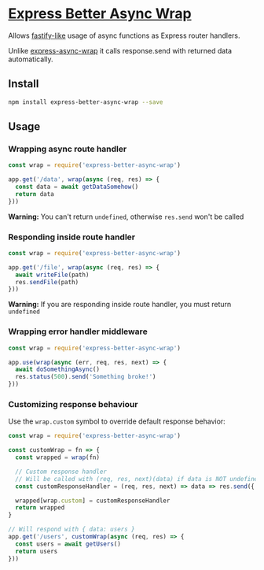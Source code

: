 # [Express Better Async Wrap](https://www.npmjs.com/package/express-better-async-wrap)

Allows [fastify-like](https://www.fastify.io/docs/latest/Routes/#async-await) usage of async functions as Express router handlers.

Unlike [express-async-wrap](https://www.npmjs.com/package/express-async-wrap) it calls response.send with returned data automatically.

## Install

```bash
npm install express-better-async-wrap --save
```

## Usage

### Wrapping async route handler

```javascript
const wrap = require('express-better-async-wrap')

app.get('/data', wrap(async (req, res) => {
  const data = await getDataSomehow()
  return data
}))
```

**Warning:** You can't return `undefined`, otherwise `res.send` won't be called

### Responding inside route handler

```javascript
const wrap = require('express-better-async-wrap')

app.get('/file', wrap(async (req, res) => {
  await writeFile(path)
  res.sendFile(path)
}))
```

**Warning:** If you are responding inside route handler, you must return `undefined`

### Wrapping error handler middleware

```javascript
const wrap = require('express-better-async-wrap')

app.use(wrap(async (err, req, res, next) => {
  await doSomethingAsync()
  res.status(500).send('Something broke!')
}))
```

### Customizing response behaviour

Use the `wrap.custom` symbol to override default response behavior:

```javascript
const wrap = require('express-better-async-wrap')

const customWrap = fn => {
  const wrapped = wrap(fn)

  // Custom response handler
  // Will be called with (req, res, next)(data) if data is NOT undefined
  const customResponseHandler = (req, res, next) => data => res.send({ data })

  wrapped[wrap.custom] = customResponseHandler
  return wrapped
}

// Will respond with { data: users }
app.get('/users', customWrap(async (req, res) => {
  const users = await getUsers()
  return users
}))
```
